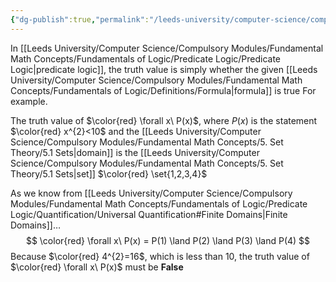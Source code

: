 ```yaml
---
{"dg-publish":true,"permalink":"/leeds-university/computer-science/compulsory-modules/fundamental-math-concepts/fundamentals-of-logic/definitions/truth-value/","tags":["Definition"]}
---
```


In [[Leeds University/Computer Science/Compulsory Modules/Fundamental Math Concepts/Fundamentals of Logic/Predicate Logic/Predicate Logic\|predicate logic]], the truth value is simply whether the given [[Leeds University/Computer Science/Compulsory Modules/Fundamental Math Concepts/Fundamentals of Logic/Definitions/Formula\|formula]] is true
For example.

The truth value of $\color{red} \forall x\ P(x)$, where $P(x)$ is the statement $\color{red} x^{2}<10$
and the [[Leeds University/Computer Science/Compulsory Modules/Fundamental Math Concepts/5. Set Theory/5.1 Sets\|domain]] is the [[Leeds University/Computer Science/Compulsory Modules/Fundamental Math Concepts/5. Set Theory/5.1 Sets\|set]] $\color{red} \set{1,2,3,4}$

As we know from [[Leeds University/Computer Science/Compulsory Modules/Fundamental Math Concepts/Fundamentals of Logic/Predicate Logic/Quantification/Universal Quantification#Finite Domains\|Finite Domains]]…
$$
\color{red} \forall x\ P(x) = P(1) \land P(2) \land P(3) \land P(4)
$$
Because $\color{red} 4^{2}=16$, which is less than 10, the truth value of $\color{red} \forall x\ P(x)$ must be **False**
